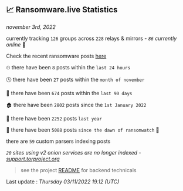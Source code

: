 
## 📈 Ransomware.live Statistics
_november 3rd, 2022_

currently tracking `126` groups across `228` relays & mirrors - _`86` currently online_ 📡

Check the recent ransomware posts [here](https://www.ransomware.live/#/recentposts)


⏲ there have been `8` posts within the `last 24 hours`

🕓 there have been `27` posts within the `month of november`

📅 there have been `674` posts within the `last 90 days`

🏚 there have been `2802` posts since the `1st January 2022`

🚀 there have been `2252` posts `last year`

🦕 there have been `5088` posts `since the dawn of ransomwatch` 🐣

there are `59` custom parsers indexing posts

_`20` sites using v2 onion services are no longer indexed - [support.torproject.org](https://support.torproject.org/onionservices/v2-deprecation/)_

> see the project [README](https://github.com/jmousqueton/ransomwatch#readme) for backend technicals



Last update : _Thursday 03/11/2022 19.12 (UTC)_

